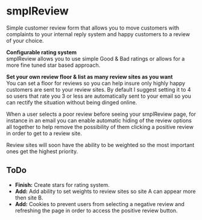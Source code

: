 # smplReview
Simple customer review form that allows you to move customers with complaints to your internal reply system and happy customers to a review of your choice.

<b>Configurable rating system</b><br>
smplReview allows you to use simple Good & Bad ratings or allows for a more fine tuned star based approach.  

<b>Set your own review floor & list as many review sites as you want</b><br>
You can set a floor for reviews so you can help insure only highly happy customers are sent to your review sites.  By default I suggest setting it to 4 so users that rate you 3 or less are automatically sent to your email so you can rectify the situation without being dinged online. 

When a user selects a poor review before seeing your smplReview page, for instance in an email you can enable automatic hiding of the review options all together to help remove the possibility of them clicking a positive review in order to get to a review site.

Review sites will soon have the ability to be weighted so the most important ones get the highest priority.

## ToDo
* <b>Finish:</b> Create stars for rating system.  
* <b>Add:</b> Add ability to set weights to review sites so site A can appear more then site B.
* <b>Add:</b> Cookies to prevent users from selecting a negative review and refreshing the page in order to access the positive review button.  